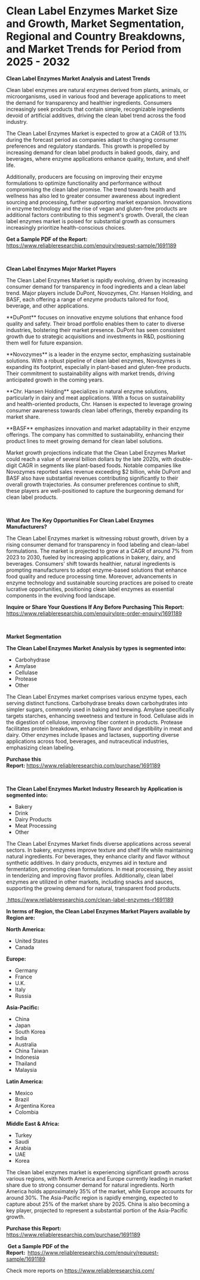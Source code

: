 <p><h1>Clean Label Enzymes Market Size and Growth, Market Segmentation, Regional and Country Breakdowns, and Market Trends for Period from 2025 -  2032</h1></p><p><strong>Clean Label Enzymes Market Analysis and Latest Trends</strong></p>
<p><p>Clean label enzymes are natural enzymes derived from plants, animals, or microorganisms, used in various food and beverage applications to meet the demand for transparency and healthier ingredients. Consumers increasingly seek products that contain simple, recognizable ingredients devoid of artificial additives, driving the clean label trend across the food industry.</p><p>The Clean Label Enzymes Market is expected to grow at a CAGR of 13.1% during the forecast period as companies adapt to changing consumer preferences and regulatory standards. This growth is propelled by increasing demand for clean label products in baked goods, dairy, and beverages, where enzyme applications enhance quality, texture, and shelf life. </p><p>Additionally, producers are focusing on improving their enzyme formulations to optimize functionality and performance without compromising the clean label promise. The trend towards health and wellness has also led to greater consumer awareness about ingredient sourcing and processing, further supporting market expansion. Innovations in enzyme technology and the rise of vegan and gluten-free products are additional factors contributing to this segment's growth. Overall, the clean label enzymes market is poised for substantial growth as consumers increasingly prioritize health-conscious choices.</p></p>
<p><strong>Get a Sample PDF of the Report:&nbsp;</strong> <a href="https://www.reliableresearchiq.com/enquiry/request-sample/1691189?utm_campaign=99&utm_medium=2&utm_source=Github&utm_content=ia&utm_term=07012025&utm_id=clean-label-enzymes">https://www.reliableresearchiq.com/enquiry/request-sample/1691189</a></p>
<p>&nbsp;</p>
<p><strong>Clean Label Enzymes Major Market Players</strong></p>
<p><p>The Clean Label Enzymes Market is rapidly evolving, driven by increasing consumer demand for transparency in food ingredients and a clean label trend. Major players include DuPont, Novozymes, Chr. Hansen Holding, and BASF, each offering a range of enzyme products tailored for food, beverage, and other applications.</p><p>**DuPont** focuses on innovative enzyme solutions that enhance food quality and safety. Their broad portfolio enables them to cater to diverse industries, bolstering their market presence. DuPont has seen consistent growth due to strategic acquisitions and investments in R&D, positioning them well for future expansion.</p><p>**Novozymes** is a leader in the enzyme sector, emphasizing sustainable solutions. With a robust pipeline of clean label enzymes, Novozymes is expanding its footprint, especially in plant-based and gluten-free products. Their commitment to sustainability aligns with market trends, driving anticipated growth in the coming years.</p><p>**Chr. Hansen Holding** specializes in natural enzyme solutions, particularly in dairy and meat applications. With a focus on sustainability and health-oriented products, Chr. Hansen is expected to leverage growing consumer awareness towards clean label offerings, thereby expanding its market share.</p><p>**BASF** emphasizes innovation and market adaptability in their enzyme offerings. The company has committed to sustainability, enhancing their product lines to meet growing demand for clean label solutions.</p><p>Market growth projections indicate that the Clean Label Enzymes Market could reach a value of several billion dollars by the late 2020s, with double-digit CAGR in segments like plant-based foods. Notable companies like Novozymes reported sales revenue exceeding $2 billion, while DuPont and BASF also have substantial revenues contributing significantly to their overall growth trajectories. As consumer preferences continue to shift, these players are well-positioned to capture the burgeoning demand for clean label products.</p></p>
<p>&nbsp;</p>
<p><strong>What Are The Key Opportunities For Clean Label Enzymes Manufacturers?</strong></p>
<p><p>The Clean Label Enzymes market is witnessing robust growth, driven by a rising consumer demand for transparency in food labeling and clean-label formulations. The market is projected to grow at a CAGR of around 7% from 2023 to 2030, fueled by increasing applications in bakery, dairy, and beverages. Consumers' shift towards healthier, natural ingredients is prompting manufacturers to adopt enzyme-based solutions that enhance food quality and reduce processing time. Moreover, advancements in enzyme technology and sustainable sourcing practices are poised to create lucrative opportunities, positioning clean label enzymes as essential components in the evolving food landscape.</p></p>
<p><strong>Inquire or Share Your Questions If Any Before Purchasing This Report:</strong> <a href="https://www.reliableresearchiq.com/enquiry/pre-order-enquiry/1691189?utm_campaign=99&utm_medium=2&utm_source=Github&utm_content=ia&utm_term=07012025&utm_id=clean-label-enzymes">https://www.reliableresearchiq.com/enquiry/pre-order-enquiry/1691189</a></p>
<p>&nbsp;</p>
<p><strong>Market Segmentation</strong></p>
<p><strong>The Clean Label Enzymes Market Analysis by types is segmented into:</strong></p>
<p><ul><li>Carbohydrase</li><li>Amylase</li><li>Cellulase</li><li>Protease</li><li>Other</li></ul></p>
<p><p>The Clean Label Enzymes market comprises various enzyme types, each serving distinct functions. Carbohydrase breaks down carbohydrates into simpler sugars, commonly used in baking and brewing. Amylase specifically targets starches, enhancing sweetness and texture in food. Cellulase aids in the digestion of cellulose, improving fiber content in products. Protease facilitates protein breakdown, enhancing flavor and digestibility in meat and dairy. Other enzymes include lipases and lactases, supporting diverse applications across food, beverages, and nutraceutical industries, emphasizing clean labeling.</p></p>
<p><strong>Purchase this Report:&nbsp;</strong><a href="https://www.reliableresearchiq.com/purchase/1691189?utm_campaign=99&utm_medium=2&utm_source=Github&utm_content=ia&utm_term=07012025&utm_id=clean-label-enzymes">https://www.reliableresearchiq.com/purchase/1691189</a></p>
<p>&nbsp;</p>
<p><strong>The Clean Label Enzymes Market Industry Research by Application is segmented into:</strong></p>
<p><ul><li>Bakery</li><li>Drink</li><li>Dairy Products</li><li>Meat Processing</li><li>Other</li></ul></p>
<p><p>The Clean Label Enzymes Market finds diverse applications across several sectors. In bakery, enzymes improve texture and shelf life while maintaining natural ingredients. For beverages, they enhance clarity and flavor without synthetic additives. In dairy products, enzymes aid in texture and fermentation, promoting clean formulations. In meat processing, they assist in tenderizing and improving flavor profiles. Additionally, clean label enzymes are utilized in other markets, including snacks and sauces, supporting the growing demand for natural, transparent food products.</p></p>
<p><a href="https://www.reliableresearchiq.com/clean-label-enzymes-r1691189?utm_campaign=99&utm_medium=2&utm_source=Github&utm_content=ia&utm_term=07012025&utm_id=clean-label-enzymes">&nbsp;https://www.reliableresearchiq.com/clean-label-enzymes-r1691189</a></p>
<p><strong>In terms of Region, the Clean Label Enzymes Market Players available by Region are:</strong></p>
<p>
    <p> <strong> North America: </strong>
        <ul>
            <li>United States</li>
            <li>Canada</li>
        </ul>
        </p> 
    <p> <strong> Europe: </strong>
        <ul>
            <li>Germany</li>
            <li>France</li>
            <li>U.K.</li>
            <li>Italy</li>
            <li>Russia</li>
        </ul>
        </p> 
    <p> <strong> Asia-Pacific: </strong>
        <ul>
            <li>China</li>
            <li>Japan</li>
            <li>South Korea</li>
            <li>India</li>
            <li>Australia</li>
            <li>China Taiwan</li>
            <li>Indonesia</li>
            <li>Thailand</li>
            <li>Malaysia</li>
        </ul>
        </p> 
    <p> <strong> Latin America: </strong>
        <ul>
            <li>Mexico</li>
            <li>Brazil</li>
            <li>Argentina Korea</li>
            <li>Colombia</li>
        </ul>
        </p> 
    <p> <strong> Middle East & Africa: </strong>
        <ul>
            <li>Turkey</li>
            <li>Saudi</li>
            <li>Arabia</li>
            <li>UAE</li>
            <li>Korea</li>
        </ul>
    </p>
    </p>
<p><p>The clean label enzymes market is experiencing significant growth across various regions, with North America and Europe currently leading in market share due to strong consumer demand for natural ingredients. North America holds approximately 35% of the market, while Europe accounts for around 30%. The Asia-Pacific region is rapidly emerging, expected to capture about 25% of the market share by 2025. China is also becoming a key player, projected to represent a substantial portion of the Asia-Pacific growth.</p></p>
<p><strong>Purchase this Report: </strong><a href="https://www.reliableresearchiq.com/purchase/1691189?utm_campaign=99&utm_medium=2&utm_source=Github&utm_content=ia&utm_term=07012025&utm_id=clean-label-enzymes">https://www.reliableresearchiq.com/purchase/1691189</a></p>
<p>&nbsp;<strong>Get a Sample PDF of the Report:&nbsp;&nbsp;</strong><a href="https://www.reliableresearchiq.com/enquiry/request-sample/1691189?utm_campaign=99&utm_medium=2&utm_source=Github&utm_content=ia&utm_term=07012025&utm_id=clean-label-enzymes">https://www.reliableresearchiq.com/enquiry/request-sample/1691189</a></p>
<p><strong></strong></p>
<p>Check more reports on <a href="https://www.reliableresearchiq.com/?utm_campaign=99&utm_medium=2&utm_source=Github&utm_content=ia&utm_term=07012025&utm_id=clean-label-enzymes">https://www.reliableresearchiq.com/</a></p>